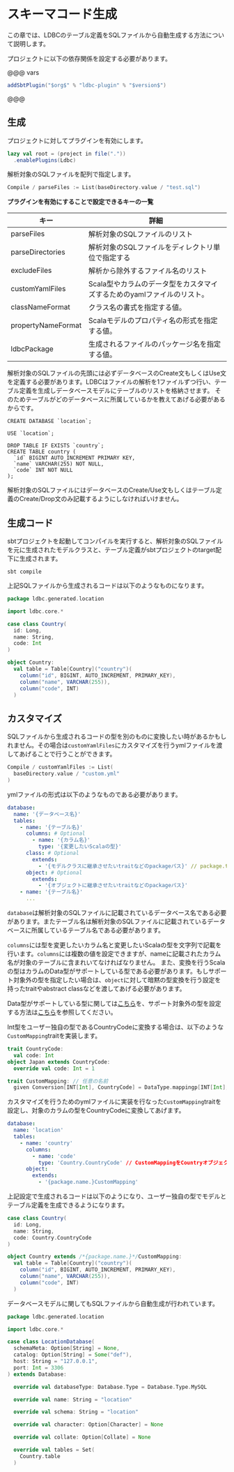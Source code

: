 # スキーマコード生成

この章では、LDBCのテーブル定義をSQLファイルから自動生成する方法について説明します。

プロジェクトに以下の依存関係を設定する必要があります。

@@@ vars
```scala 3
addSbtPlugin("$org$" % "ldbc-plugin" % "$version$")
```
@@@

## 生成

プロジェクトに対してプラグインを有効にします。

```sbt
lazy val root = (project in file("."))
  .enablePlugins(Ldbc)
```

解析対象のSQLファイルを配列で指定します。

```sbt
Compile / parseFiles := List(baseDirectory.value / "test.sql")
```

**プラグインを有効にすることで設定できるキーの一覧**

| キー                 | 詳細                                       |
|--------------------|------------------------------------------|
| parseFiles         | 解析対象のSQLファイルのリスト                         |
| parseDirectories   | 解析対象のSQLファイルをディレクトリ単位で指定する               |
| excludeFiles       | 解析から除外するファイル名のリスト                        |
| customYamlFiles    | Scala型やカラムのデータ型をカスタマイズするためのyamlファイルのリスト。 |
| classNameFormat    | クラス名の書式を指定する値。                           |
| propertyNameFormat | Scalaモデルのプロパティ名の形式を指定する値。                |
| ldbcPackage        | 生成されるファイルのパッケージ名を指定する値。                  |

解析対象のSQLファイルの先頭には必ずデータベースのCreate文もしくはUse文を定義する必要があります。LDBCはファイルの解析を1ファイルずつ行い、テーブル定義を生成しデータベースモデルにテーブルのリストを格納させます。
そのためテーブルがどのデータベースに所属しているかを教えてあげる必要があるからです。

```mysql
CREATE DATABASE `location`;

USE `location`;

DROP TABLE IF EXISTS `country`;
CREATE TABLE country (
  `id` BIGINT AUTO_INCREMENT PRIMARY KEY,
  `name` VARCHAR(255) NOT NULL,
  `code` INT NOT NULL
);
```

解析対象のSQLファイルにはデータベースのCreate/Use文もしくはテーブル定義のCreate/Drop文のみ記載するようにしなければいけません。

## 生成コード

sbtプロジェクトを起動してコンパイルを実行すると、解析対象のSQLファイルを元に生成されたモデルクラスと、テーブル定義がsbtプロジェクトのtarget配下に生成されます。

```shell
sbt compile
```

上記SQLファイルから生成されるコードは以下のようなものになります。

```scala 3
package ldbc.generated.location

import ldbc.core.*

case class Country(
  id: Long,
  name: String,
  code: Int
)

object Country:
  val table = Table[Country]("country")(
    column("id", BIGINT, AUTO_INCREMENT, PRIMARY_KEY),
    column("name", VARCHAR(255)),
    column("code", INT)
  )
```

## カスタマイズ

SQLファイルから生成されるコードの型を別のものに変換したい時があるかもしれません。その場合は`customYamlFiles`にカスタマイズを行うymlファイルを渡してあげることで行うことができます。

```sbt
Compile / customYamlFiles := List(
  baseDirectory.value / "custom.yml"
)
```

ymlファイルの形式は以下のようなものである必要があります。

```yaml
database:
  name: '{データベース名}'
  tables:
    - name: '{テーブル名}'
      columns: # Optional
        - name: '{カラム名}'
          type: '{変更したいScalaの型}'
      class: # Optional
        extends:
          - '{モデルクラスに継承させたいtraitなどのpackageパス}' // package.trait.name
      object: # Optional
        extends:
          - '{オブジェクトに継承させたいtraitなどのpackageパス}'
    - name: '{テーブル名}'
      ...
```

`database`は解析対象のSQLファイルに記載されているデータベース名である必要があります。またテーブル名は解析対象のSQLファイルに記載されているデータベースに所属しているテーブル名である必要があります。

`columns`には型を変更したいカラム名と変更したいScalaの型を文字列で記載を行います。`columns`には複数の値を設定できますが、nameに記載されたカラム名が対象のテーブルに含まれいてなければなりません。
また、変換を行うScalaの型はカラムのData型がサポートしている型である必要があります。もしサポート対象外の型を指定したい場合は、`object`に対して暗黙の型変換を行う設定を持ったtraitやabstract classなどを渡してあげる必要があります。

Data型がサポートしている型に関しては[こちら](http://localhost:4000/ja/01-Table-Definitions.html)を、サポート対象外の型を設定する方法は[こちら](http://localhost:4000/ja/02-Custom-Data-Type.html)を参照してください。

Int型をユーザー独自の型であるCountryCodeに変換する場合は、以下のような`CustomMapping`traitを実装します。

```scala 3
trait CountryCode:
  val code: Int
object Japan extends CountryCode:
  override val code: Int = 1

trait CustomMapping: // 任意の名前
  given Conversion[INT[Int], CountryCode] = DataType.mappingp[INT[Int], CountryCode]
```

カスタマイズを行うためのymlファイルに実装を行なった`CustomMapping`traitを設定し、対象のカラムの型をCountryCodeに変換してあげます。

```yaml
database:
  name: 'location'
  tables:
    - name: 'country'
      columns:
        - name: 'code'
          type: 'Country.CountryCode' // CustomMappingをCountryオブジェクトにミックスインさせるのでそこから取得できるように記載
      object:
        extends:
          - '{package.name.}CustomMapping'
```

上記設定で生成されるコードは以下のようになり、ユーザー独自の型でモデルとテーブル定義を生成できるようになります。

```scala 3
case class Country(
  id: Long,
  name: String,
  code: Country.CountryCode
)

object Country extends /*{package.name.}*/CustomMapping:
  val table = Table[Country]("country")(
    column("id", BIGINT, AUTO_INCREMENT, PRIMARY_KEY),
    column("name", VARCHAR(255)),
    column("code", INT)
  )
```

データベースモデルに関してもSQLファイルから自動生成が行われています。

```scala 3
package ldbc.generated.location

import ldbc.core.*

case class LocationDatabase(
  schemaMeta: Option[String] = None,
  catalog: Option[String] = Some("def"),
  host: String = "127.0.0.1",
  port: Int = 3306
) extends Database:

  override val databaseType: Database.Type = Database.Type.MySQL

  override val name: String = "location"

  override val schema: String = "location"

  override val character: Option[Character] = None

  override val collate: Option[Collate] = None

  override val tables = Set(
    Country.table
  )
```
